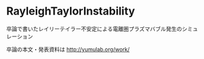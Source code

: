 RayleighTaylorInstability
=========================

卒論で書いたレイリーテイラー不安定による電離圏プラズマバブル発生のシミュレーション

卒論の本文・発表資料は
http://yumulab.org/work/
